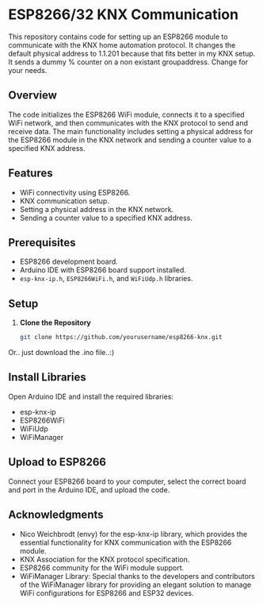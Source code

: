 # ESP8266/32 KNX Communication

This repository contains code for setting up an ESP8266 module to communicate with the KNX home automation protocol.
It changes the default physical address to 1.1.201 because that fits better in my KNX setup.
It sends a dummy % counter on a non existant groupaddress. Change for your needs.

## Overview

The code initializes the ESP8266 WiFi module, connects it to a specified WiFi network, and then communicates with the KNX protocol to send and receive data. The main functionality includes setting a physical address for the ESP8266 module in the KNX network and sending a counter value to a specified KNX address.

## Features

- WiFi connectivity using ESP8266.
- KNX communication setup.
- Setting a physical address in the KNX network.
- Sending a counter value to a specified KNX address.

## Prerequisites

- ESP8266 development board.
- Arduino IDE with ESP8266 board support installed.
- `esp-knx-ip.h`, `ESP8266WiFi.h`, and `WiFiUdp.h` libraries.

## Setup

1. **Clone the Repository**
   
   ```bash
   git clone https://github.com/yourusername/esp8266-knx.git
   ```

Or.. just download the .ino file..:)

## Install Libraries
Open Arduino IDE and install the required libraries:
- esp-knx-ip
- ESP8266WiFi
- WiFiUdp
- WiFiManager

## Upload to ESP8266
Connect your ESP8266 board to your computer, select the correct board and port in the Arduino IDE, and upload the code.

## Acknowledgments

- Nico Weichbrodt (envy) for the esp-knx-ip library, which provides the essential functionality for KNX communication with the ESP8266 module.
- KNX Association for the KNX protocol specification.
- ESP8266 community for the WiFi module support.
- WiFiManager Library: Special thanks to the developers and contributors of the WiFiManager library for providing an elegant solution to manage WiFi configurations for ESP8266 and ESP32 devices.
